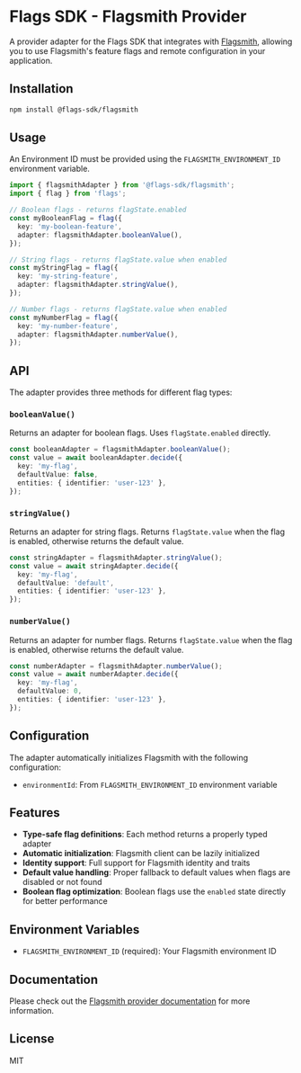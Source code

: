 # Flags SDK - Flagsmith Provider

A provider adapter for the Flags SDK that integrates with [Flagsmith](https://flagsmith.com/), allowing you to use Flagsmith's feature flags and remote configuration in your application.

## Installation

```bash
npm install @flags-sdk/flagsmith
```

## Usage

An Environment ID must be provided using the `FLAGSMITH_ENVIRONMENT_ID` environment variable.

```typescript
import { flagsmithAdapter } from '@flags-sdk/flagsmith';
import { flag } from 'flags';

// Boolean flags - returns flagState.enabled
const myBooleanFlag = flag({
  key: 'my-boolean-feature',
  adapter: flagsmithAdapter.booleanValue(),
});

// String flags - returns flagState.value when enabled
const myStringFlag = flag({
  key: 'my-string-feature',
  adapter: flagsmithAdapter.stringValue(),
});

// Number flags - returns flagState.value when enabled
const myNumberFlag = flag({
  key: 'my-number-feature',
  adapter: flagsmithAdapter.numberValue(),
});
```

## API

The adapter provides three methods for different flag types:

### `booleanValue()`

Returns an adapter for boolean flags. Uses `flagState.enabled` directly.

```typescript
const booleanAdapter = flagsmithAdapter.booleanValue();
const value = await booleanAdapter.decide({
  key: 'my-flag',
  defaultValue: false,
  entities: { identifier: 'user-123' },
});
```

### `stringValue()`

Returns an adapter for string flags. Returns `flagState.value` when the flag is enabled, otherwise returns the default value.

```typescript
const stringAdapter = flagsmithAdapter.stringValue();
const value = await stringAdapter.decide({
  key: 'my-flag',
  defaultValue: 'default',
  entities: { identifier: 'user-123' },
});
```

### `numberValue()`

Returns an adapter for number flags. Returns `flagState.value` when the flag is enabled, otherwise returns the default value.

```typescript
const numberAdapter = flagsmithAdapter.numberValue();
const value = await numberAdapter.decide({
  key: 'my-flag',
  defaultValue: 0,
  entities: { identifier: 'user-123' },
});
```

## Configuration

The adapter automatically initializes Flagsmith with the following configuration:

- `environmentId`: From `FLAGSMITH_ENVIRONMENT_ID` environment variable

## Features

- **Type-safe flag definitions**: Each method returns a properly typed adapter
- **Automatic initialization**: Flagsmith client can be lazily initialized
- **Identity support**: Full support for Flagsmith identity and traits
- **Default value handling**: Proper fallback to default values when flags are disabled or not found
- **Boolean flag optimization**: Boolean flags use the `enabled` state directly for better performance

## Environment Variables

- `FLAGSMITH_ENVIRONMENT_ID` (required): Your Flagsmith environment ID

## Documentation

Please check out the [Flagsmith provider documentation](https://flags-sdk.dev/providers/flagsmith) for more information.

## License

MIT
